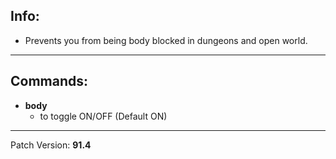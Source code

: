 ## Info:

- Prevents you from being body blocked in dungeons and open world.

---

## Commands:

- **body**
  - to toggle ON/OFF (Default ON)

---

Patch Version: **91.4**